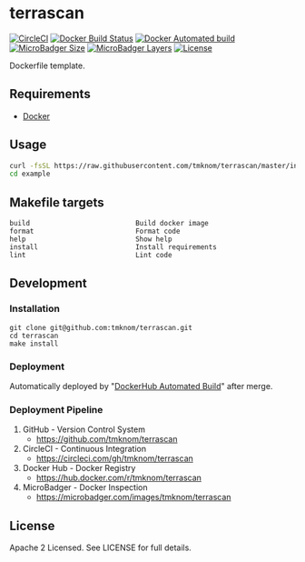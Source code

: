 # terrascan

[![CircleCI](https://circleci.com/gh/tmknom/terrascan.svg?style=svg)](https://circleci.com/gh/tmknom/terrascan)
[![Docker Build Status](https://img.shields.io/docker/build/tmknom/terrascan.svg)](https://hub.docker.com/r/tmknom/terrascan/builds/)
[![Docker Automated build](https://img.shields.io/docker/automated/tmknom/terrascan.svg)](https://hub.docker.com/r/tmknom/terrascan/)
[![MicroBadger Size](https://img.shields.io/microbadger/image-size/tmknom/terrascan.svg)](https://microbadger.com/images/tmknom/terrascan)
[![MicroBadger Layers](https://img.shields.io/microbadger/layers/tmknom/terrascan.svg)](https://microbadger.com/images/tmknom/terrascan)
[![License](https://img.shields.io/github/license/tmknom/terrascan.svg)](https://opensource.org/licenses/Apache-2.0)

Dockerfile template.

## Requirements

- [Docker](https://www.docker.com/)

## Usage

```sh
curl -fsSL https://raw.githubusercontent.com/tmknom/terrascan/master/install | sh -s example
cd example
```

## Makefile targets

```text
build                          Build docker image
format                         Format code
help                           Show help
install                        Install requirements
lint                           Lint code
```

## Development

### Installation

```shell
git clone git@github.com:tmknom/terrascan.git
cd terrascan
make install
```

### Deployment

Automatically deployed by "[DockerHub Automated Build](https://docs.docker.com/docker-hub/builds/)" after merge.

### Deployment Pipeline

1. GitHub - Version Control System
   - <https://github.com/tmknom/terrascan>
2. CircleCI - Continuous Integration
   - <https://circleci.com/gh/tmknom/terrascan>
3. Docker Hub - Docker Registry
   - <https://hub.docker.com/r/tmknom/terrascan>
4. MicroBadger - Docker Inspection
   - <https://microbadger.com/images/tmknom/terrascan>

## License

Apache 2 Licensed. See LICENSE for full details.
